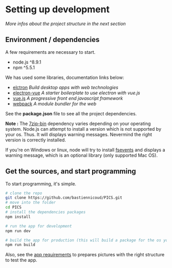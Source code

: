 # Setting up development

*More infos about the project structure in the next section*

## Environment / dependencies
A few requirements are necessary to start.

- node.js ^8.9.1
- npm ^5.5.1

We has used some libraries, documentation links below:
- [elctron](https://electronjs.org/docs) *Build desktop apps with web technologies*
- [electron-vue](https://github.com/SimulatedGREG/electron-vue) *A starter boilerplate to use electron with vue.js*
- [vue.js](https://vuejs.org/) *A progressive front end javascript framework*
- [webpack](https://webpack.js.org/) *A module bundler for the web*

See the **package.json** file to see all the project dependencies.

**Note :** The [7zip-bin](https://www.npmjs.com/package/7zip-bin) dependency varies depending on your operating system. Node.js can attempt to install a version which is not supported by your os. Thus. It will displays warning messages. Nevermind the right version is correctly installed.  

If you're on Windows or linux, node will try to install [fsevents](https://www.npmjs.com/package/fsevents) and displays a warning message, which is an optional library (only supported Mac OS).


## Get the sources, and start programming
To start programming, it's simple.

```bash
# clone the repo
git clone https://github.com/bastiennicoud/PICS.git
# move into the folder
cd PICS
# install the dependencies packages
npm install

# run the app for development
npm run dev

# build the app for production (this will build a package for the os you are on)
npm run build
```

Also, see the [app requirements](userdoc/requirements.md) to prepares pictures with the right structure to test the app.